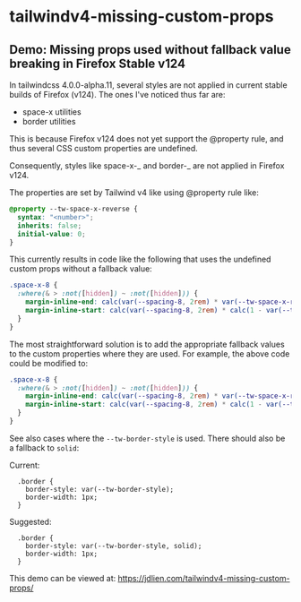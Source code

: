 # tailwindv4-missing-custom-props

## Demo: Missing props used without fallback value breaking in Firefox Stable v124

In tailwindcss 4.0.0-alpha.11, several styles are not applied in current stable builds of Firefox (v124). The ones I've noticed thus far are:

- space-x utilities
- border utilities

This is because Firefox v124 does not yet support the @property rule, and thus several CSS custom properties are undefined.

Consequently, styles like space-x-_ and border-_ are not applied in Firefox v124.

The properties are set by Tailwind v4 like using @property rule like:

```css
@property --tw-space-x-reverse {
  syntax: "<number>";
  inherits: false;
  initial-value: 0;
}
```

This currently results in code like the following that uses the undefined custom props without a fallback value:

```css
.space-x-8 {
  :where(& > :not([hidden]) ~ :not([hidden])) {
    margin-inline-end: calc(var(--spacing-8, 2rem) * var(--tw-space-x-reverse));
    margin-inline-start: calc(var(--spacing-8, 2rem) * calc(1 - var(--tw-space-x-reverse)));
  }
}
```

The most straightforward solution is to add the appropriate fallback values to the custom properties where they are used. For example, the above code could be modified to:

```css
.space-x-8 {
  :where(& > :not([hidden]) ~ :not([hidden])) {
    margin-inline-end: calc(var(--spacing-8, 2rem) * var(--tw-space-x-reverse, 0));
    margin-inline-start: calc(var(--spacing-8, 2rem) * calc(1 - var(--tw-space-x-reverse, 0)));
  }
}
```

See also cases where the `--tw-border-style` is used. There should also be a fallback to `solid`:

Current:

```
  .border {
    border-style: var(--tw-border-style);
    border-width: 1px;
  }
```

Suggested:

```
  .border {
    border-style: var(--tw-border-style, solid);
    border-width: 1px;
  }
```

This demo can be viewed at:
https://jdlien.com/tailwindv4-missing-custom-props/
